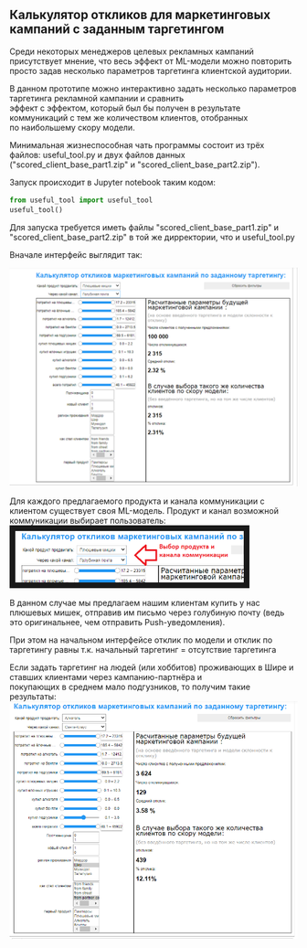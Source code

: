## Калькулятор откликов для маркетинговых кампаний с заданным таргетингом

Среди некоторых менеджеров целевых рекламных кампаний присутствует мнение, что весь эффект от ML-модели можно
повторить просто задав несколько параметров таргетинга клиентской аудитории. <br>

В данном прототипе можно интерактивно задать несколько параметров таргетинга рекламной кампании и сравнить <br>
эффект с эффектом, который был бы получен в результате коммуникаций с тем же количеством клиентов, отобранных<br>
по наибольшему скору модели.

Минимальная жизнеспособная чать программы состоит из трёх файлов: useful_tool.py и двух файлов данных ("scored_client_base_part1.zip" и "scored_client_base_part2.zip").<br>

Запуск происходит в Jupyter notebook таким кодом:
```python
from useful_tool import useful_tool
useful_tool()
```
Для запуска требуется иметь файлы "scored_client_base_part1.zip" и "scored_client_base_part2.zip" в той же дирректории, что и useful_tool.py

Вначале интерфейс выглядит так:

<img src="screenshots/Начальный_интерфейс.png" width=700>

Для каждого предлагаемого продукта и канала коммуникации с клиентом существует своя ML-модель. Продукт и канал возможной<br>
коммуникации выбирает пользователь:
<img src="screenshots/Выбор_модели.png" width=400 border="10">

В данном случае мы предлагаем нашим клиентам купить у нас плюшевых мишек, отправив им письмо через голубиную почту (ведь это оригинальнее, чем отправить Push-уведомления).

При этом на начальном интерфейсе отклик по модели и отклик по таргетингу равны т.к. начальный таргетинг = отсутствие таргетинга

Если задать таргетинг на людей (или хоббитов) проживающих в Шире и ставших клиентами через кампанию-партнёра и <br>
покупающих в среднем мало подгузников, то получим такие результаты:
<img src="screenshots/Таргетинг_на_хоббитов.png" width=700>
